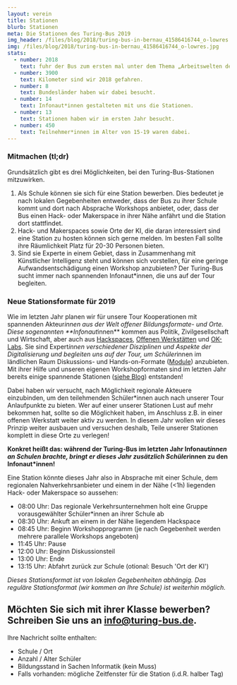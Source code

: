 ```yaml
---
layout: verein
title: Stationen
blurb: Stationen
meta: Die Stationen des Turing-Bus 2019
img_header: /files/blog/2018/turing-bus-in-bernau_41586416744_o-lowres.jpg
img: /files/blog/2018/turing-bus-in-bernau_41586416744_o-lowres.jpg
stats:
  - number: 2018
    text: fuhr der Bus zum ersten mal unter dem Thema „Arbeitswelten der Zukunft“
  - number: 3900
    text: Kilometer sind wir 2018 gefahren.
  - number: 8
    text: Bundesländer haben wir dabei besucht.
  - number: 14
    text: Infonaut*innen gestalteten mit uns die Stationen.
  - number: 13
    text: Stationen haben wir im ersten Jahr besucht.
  - number: 450
    text: Teilnehmer*innen im Alter von 15-19 waren dabei.
---
```


### Mitmachen (tl;dr)

Grundsätzlich gibt es drei Möglichkeiten, bei den Turing-Bus-Stationen mitzuwirken.

1. Als Schule können sie sich für eine Station bewerben. Dies bedeutet je nach lokalen Gegebenheiten entweder, dass der Bus zu ihrer Schule kommt und dort nach Absprache Workshops anbietet, oder, dass der Bus einen Hack- oder Makerspace in ihrer Nähe anfährt und die Station dort stattfindet.
2. Hack- und Makerspaces sowie Orte der KI, die daran interessiert sind eine Station zu hosten können sich gerne melden. Im besten Fall sollte ihre Räumlichkeit Platz für 20-30 Personen bieten.
3. Sind sie Experte in einem Gebiet, dass in Zusammenhang mit Künstlicher Intelligenz steht und können sich vorstellen, für eine geringe Aufwandsentschädigung einen Workshop anzubieten? Der Turing-Bus sucht immer nach spannenden Infonaut*innen, die uns auf der Tour begleiten.  


### Neue Stationsformate für 2019

Wie im letzten Jahr planen wir für unsere Tour Kooperationen mit spannenden Akteur*innen aus der Welt offener Bildungsformate- und Orte. Diese sogenannten **Infonaut*innen** kommen aus Politik, Zivilgesellschaft und Wirtschaft, aber auch aus [Hackspaces](https://de.wikipedia.org/wiki/Hackerspace), [Offenen Werkstätten](https://www.offene-werkstaetten.org/seite/offene-werkstaetten) und [OK-Labs](https://codefor.de/ueber/). Sie sind Expert*innen verschiedener Disziplinen und Aspekte der Digitalisierung und begleiten uns auf der Tour, um Schüler*innen  im ländlichen Raum Diskussions- und Hands-on-Formate ([Module](/module)) anzubieten. Mit ihrer Hilfe und unseren eigenen Workshopformaten sind im letzten Jahr bereits einige spannende Stationen ([siehe Blog](/blog)) entstanden!

Dabei haben wir versucht, nach Möglichkeit regionale Akteuere einzubinden, um den teilehmenden Schüler*innen auch nach unserer Tour Anlaufpunkte zu bieten. Wer auf einer unserer Stationen Lust auf mehr bekommen hat, sollte so die Möglichkeit haben, im Anschluss z.B. in einer offenen Werkstatt weiter aktiv zu werden. In diesem Jahr wollen wir dieses Prinzip weiter ausbauen und versuchen deshalb, Teile unserer Stationen komplett in diese Orte zu verlegen!

**Konkret heißt das: während der Turing-Bus im letzten Jahr Infonaut*innen an Schulen brachte, bringt er dieses Jahr zusätzlich Schüler*innen zu den Infonaut*innen!**

Eine Station könnte dieses Jahr also in Absprache mit einer Schule, dem regionalen Nahverkehrsanbieter und einem in der Nähe (<1h) liegenden Hack- oder Makerspace  so aussehen:

* 08:00 Uhr: Das regionale Verkehrsunternehmen holt eine Gruppe vorausgewählter Schüler*innen an ihrer Schule ab
* 08:30 Uhr: Ankuft an einem in der Nähe liegendem Hackspace
* 08:45 Uhr: Beginn Workshopprogramm (je nach Gegebenheit werden mehrere parallele Workshops angeboten)
* 11:45 Uhr: Pause
* 12:00 Uhr: Beginn Diskussionsteil
* 13:00 Uhr: Ende
* 13:15 Uhr: Abfahrt zurück zur Schule (otional: Besuch 'Ort der KI')

*Dieses Stationsformat ist von lokalen Gegebenheiten abhängig. Das reguläre Stationsformat (wir kommen an Ihre Schule) ist weiterhin möglich.*

## Möchten Sie sich mit ihrer Klasse bewerben? Schreiben Sie uns an [info@turing-bus.de](mailto:info@turing-bus.de).

Ihre Nachricht sollte enthalten:

* Schule / Ort
* Anzahl / Alter Schüler
* Bildungsstand in Sachen Informatik (kein Muss)
* Falls vorhanden: mögliche Zeitfenster für die Station (i.d.R. halber Tag)

<!--### Termine
*  Station 1
*  Station 2
-->
